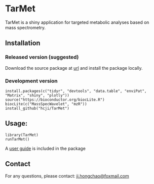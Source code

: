 # TarMet
TarMet is a shiny application for targeted metabolic analyses based on mass spectrometry.

## Installation  

### Released version (suggested)

Download the source package at [url](https://github.com/hcji/TarMet/releases) and install the package locally.

### Development version

	install.packages(c("tidyr", "devtools", "data.table", "enviPat", "Matrix", "shiny", "plotly"))
	source("https://bioconductor.org/biocLite.R")
    biocLite(c("MassSpecWavelet", "mzR"))
	install_github("hcji/TarMet")

## Usage:

	library(TarMet)
	runTarMet()
	
  A [user guide](https://github.com/hcji/TarMet/blob/master/vignettes/TarMet.Rmd) is included in the package	

## Contact
  For any questions, please contact:  ji.hongchao@foxmail.com

